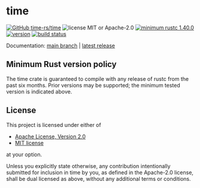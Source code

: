 # time

[![GitHub time-rs/time](https://img.shields.io/badge/GitHub-time--rs%2Ftime-9b88bb?logo=github&style=for-the-badge)](https://github.com/time-rs/time)
![license MIT or Apache-2.0](https://img.shields.io/badge/license-MIT%20or%20Apache--2.0-779a6b?style=for-the-badge)
[![minimum rustc 1.40.0](https://img.shields.io/badge/minimum%20rustc-1.40.0-c18170?logo=rust&style=for-the-badge)](https://www.whatrustisit.com)
[![version](https://img.shields.io/crates/v/time?color=97935d&logo=rust&style=for-the-badge)](https://crates.io/crates/time)
[![build status](https://img.shields.io/endpoint?url=https://runkit.io/jhpratt/time-rs-status-badge/branches/master)](https://github.com/time-rs/time/actions)

Documentation: [main branch](https://time-rs.github.io/time/index.html) | [latest release](https://docs.rs/time)

## Minimum Rust version policy

The time crate is guaranteed to compile with any release of rustc from the past
six months. Prior versions may be supported; the minimum tested version is
indicated above.

## License

This project is licensed under either of

- [Apache License, Version 2.0](https://github.com/time-rs/time/blob/main/LICENSE-Apache)
- [MIT license](https://github.com/time-rs/time/blob/main/LICENSE-MIT)

at your option.

Unless you explicitly state otherwise, any contribution intentionally submitted
for inclusion in time by you, as defined in the Apache-2.0 license, shall be
dual licensed as above, without any additional terms or conditions.
